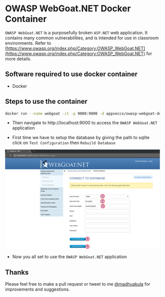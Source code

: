 # OWASP WebGoat.NET Docker Container

`OWASP WebGoat.NET` is a purposefully broken `ASP.NET` web application. It contains many common vulnerabilities, and is intended for use in classroom environments. Refer to [https://www.owasp.org/index.php/Category:OWASP_WebGoat.NET](https://www.owasp.org/index.php/Category:OWASP_WebGoat.NET) for more details.


## Software required to use docker container

* Docker 


## Steps to use the container

```bash
docker run --name webgoat -it -p 9000:9000 -d appsecco/owasp-webgoat-dot-net
```

* Then navigate to http://localhost:9000 to access the `OWASP WebGoat.NET` application

* First time we have to setup the database by giving the path to sqlite click on `Test Configuration` then `Rebuild Database`

![Setup WebGoat.NET](images/webgoat-setup.png)

* Now you all set to use the `OWASP WebGoat.NET` application 


## Thanks

Please feel free to make a pull request or tweet to me [@madhuakula](https://twitter.com/madhuakula) for improvements and suggestions.